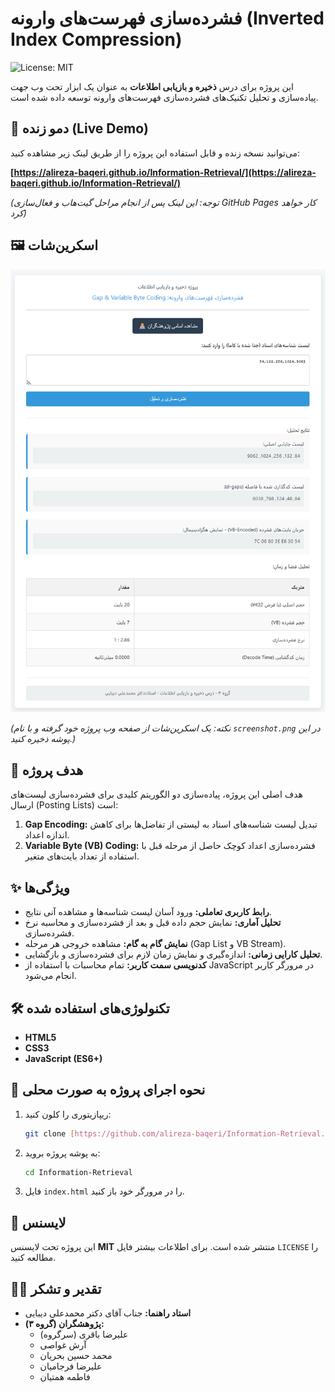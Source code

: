 # فشرده‌سازی فهرست‌های وارونه (Inverted Index Compression)

![License: MIT](https://img.shields.io/badge/License-MIT-blue.svg)

این پروژه برای درس **ذخیره و بازیابی اطلاعات** به عنوان یک ابزار تحت وب جهت پیاده‌سازی و تحلیل تکنیک‌های فشرده‌سازی فهرست‌های وارونه توسعه داده شده است.

## 🚀 دمو زنده (Live Demo)

می‌توانید نسخه زنده و قابل استفاده این پروژه را از طریق لینک زیر مشاهده کنید:

**[https://alireza-baqeri.github.io/Information-Retrieval/](https://alireza-baqeri.github.io/Information-Retrieval/)**

*(توجه: این لینک پس از انجام مراحل گیت‌هاب و فعال‌سازی GitHub Pages کار خواهد کرد)*

## 🖼️ اسکرین‌شات

![تصویر پروژه](screenshot.png)

*(نکته: یک اسکرین‌شات از صفحه وب پروژه خود گرفته و با نام `screenshot.png` در این پوشه ذخیره کنید.)*

## 🎯 هدف پروژه

هدف اصلی این پروژه، پیاده‌سازی دو الگوریتم کلیدی برای فشرده‌سازی لیست‌های ارسال (Posting Lists) است:
1.  **Gap Encoding:** تبدیل لیست شناسه‌های اسناد به لیستی از تفاضل‌ها برای کاهش اندازه اعداد.
2.  **Variable Byte (VB) Coding:** فشرده‌سازی اعداد کوچک حاصل از مرحله قبل با استفاده از تعداد بایت‌های متغیر.

## ✨ ویژگی‌ها

- **رابط کاربری تعاملی:** ورود آسان لیست شناسه‌ها و مشاهده آنی نتایج.
- **تحلیل آماری:** نمایش حجم داده قبل و بعد از فشرده‌سازی و محاسبه نرخ فشرده‌سازی.
- **نمایش گام به گام:** مشاهده خروجی هر مرحله (Gap List و VB Stream).
- **تحلیل کارایی زمانی:** اندازه‌گیری و نمایش زمان لازم برای فشرده‌سازی و بازگشایی.
- **کدنویسی سمت کاربر:** تمام محاسبات با استفاده از JavaScript در مرورگر کاربر انجام می‌شود.

## 🛠️ تکنولوژی‌های استفاده شده

- **HTML5**
- **CSS3**
- **JavaScript (ES6+)**

## 📂 نحوه اجرای پروژه به صورت محلی

1.  ریپازیتوری را کلون کنید:
    ```bash
    git clone [https://github.com/alireza-baqeri/Information-Retrieval.git](https://github.com/alireza-baqeri/Information-Retrieval.git)
    ```
2.  به پوشه پروژه بروید:
    ```bash
    cd Information-Retrieval
    ```
3.  فایل `index.html` را در مرورگر خود باز کنید.

## 📄 لایسنس

این پروژه تحت لایسنس **MIT** منتشر شده است. برای اطلاعات بیشتر فایل `LICENSE` را مطالعه کنید.

## 👨‍🏫 تقدیر و تشکر

- **استاد راهنما:** جناب آقای دکتر محمدعلی دیبایی
- **پژوهشگران (گروه ۳):**
    - علیرضا باقری (سرگروه)
    - آرش غواصی
    - محمد حسین بحریان
    - علیرضا فرجامیان
    - فاطمه همتیان